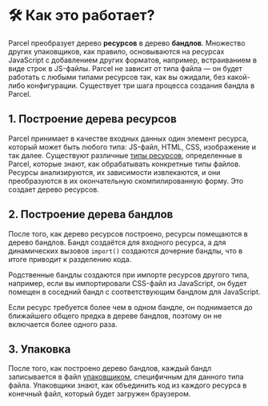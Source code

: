 # 🛠 Как это работает?

Parcel преобразует дерево **ресурсов** в дерево **бандлов**. Множество других упаковщиков, как правило, основываются на ресурсах JavaScript с добавлением других форматов, например, встраиванием в виде строк в JS-файлы. Parcel не зависит от типа файла — он будет работать с любыми типами ресурсов так, как вы ожидали, без какой-либо конфигурации. Существует три шага процесса создания бандла в Parcel.

## 1. Построение дерева ресурсов

Parcel принимает в качестве входных данных один элемент ресурса, который может быть любого типа: JS-файл, HTML, CSS, изображение и так далее. Существуют различные [типы ресурсов](https://github.com/amymariaparker2401/website/tree/574adba7f88c1181c822d553056158f78247bbe7/src/i18n/ru/docs/asset_types.html), определенные в Parcel, которые знают, как обрабатывать конкретные типы файлов. Ресурсы анализируются, их зависимости извлекаются, и они преобразуются в их окончательную скомпилированную форму. Это создает дерево ресурсов.

## 2. Построение дерева бандлов

После того, как дерево ресурсов построено, ресурсы помещаются в дерево бандлов. Бандл создаётся для входного ресурса, а для динамических вызовов `import()` создаются дочерние бандлы, что в итоге приводит к разделению кода.

Родственные бандлы создаются при импорте ресурсов другого типа, например, если вы импортировали CSS-файл из JavaScript, он будет помещен в соседний бандл с соответствующим бандлом для JavaScript.

Если ресурс требуется более чем в одном бандле, он поднимается до ближайшего общего предка в дереве бандлов, поэтому он не включается более одного раза.

## 3. Упаковка

После того, как построено дерево бандлов, каждый бандл записывается в файл [упаковщиком](https://github.com/amymariaparker2401/website/tree/574adba7f88c1181c822d553056158f78247bbe7/src/i18n/ru/docs/packagers.html), специфичным для данного типа файла. Упаковщики знают, как объединить код из каждого ресурса в конечный файл, который будет загружен браузером.

